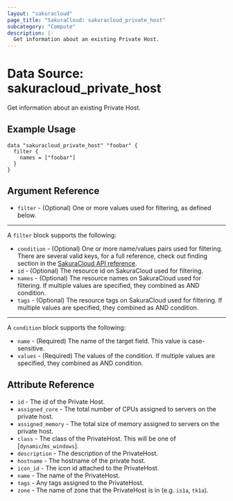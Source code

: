 ```yaml
---
layout: "sakuracloud"
page_title: "SakuraCloud: sakuracloud_private_host"
subcategory: "Compute"
description: |-
  Get information about an existing Private Host.
---
```


# Data Source: sakuracloud_private_host

Get information about an existing Private Host.

## Example Usage

```hcl
data "sakuracloud_private_host" "foobar" {
  filter {
    names = ["foobar"]
  }
}
```
## Argument Reference

* `filter` - (Optional) One or more values used for filtering, as defined below.


---

A `filter` block supports the following:

* `condition` - (Optional) One or more name/values pairs used for filtering. There are several valid keys, for a full reference, check out finding section in the [SakuraCloud API reference](https://developer.sakura.ad.jp/cloud/api/1.1/).
* `id` - (Optional) The resource id on SakuraCloud used for filtering.
* `names` - (Optional) The resource names on SakuraCloud used for filtering. If multiple values ​​are specified, they combined as AND condition.
* `tags` - (Optional) The resource tags on SakuraCloud used for filtering. If multiple values ​​are specified, they combined as AND condition.

---

A `condition` block supports the following:

* `name` - (Required) The name of the target field. This value is case-sensitive.
* `values` - (Required) The values of the condition. If multiple values ​​are specified, they combined as AND condition.


## Attribute Reference

* `id` - The id of the Private Host.
* `assigned_core` - The total number of CPUs assigned to servers on the private host.
* `assigned_memory` - The total size of memory assigned to servers on the private host.
* `class` - The class of the PrivateHost. This will be one of [`dynamic`/`ms_windows`].
* `description` - The description of the PrivateHost.
* `hostname` - The hostname of the private host.
* `icon_id` - The icon id attached to the PrivateHost.
* `name` - The name of the PrivateHost.
* `tags` - Any tags assigned to the PrivateHost.
* `zone` - The name of zone that the PrivateHost is in (e.g. `is1a`, `tk1a`).



